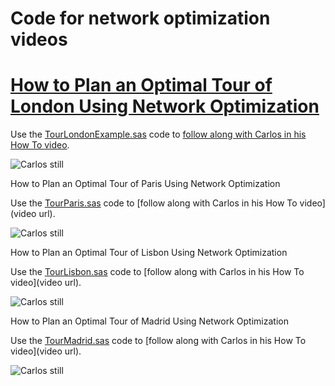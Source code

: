 # Code for network optimization videos 

# [How to Plan an Optimal Tour of London Using Network Optimization](https://www.youtube.com/watch?v=pcs2yGELmH8&list=PLVV6eZFA22QwrXd6nSDU18E6XgXSMOs87)

Use the [TourLondonExample.sas](TourLondonExample.sas) code to [follow along with Carlos in his How To video](https://www.youtube.com/watch?v=pcs2yGELmH8&list=PLVV6eZFA22QwrXd6nSDU18E6XgXSMOs87).

![Carlos still](https://img.youtube.com/vi/pcs2yGELmH8/0.jpg)



How to Plan an Optimal Tour of Paris Using Network Optimization

Use the [TourParis.sas](TourParis.sas) code to [follow along with Carlos in his How To video](video url).

![Carlos still](https://img.youtube.com/vi/XXXX/0.jpg)



How to Plan an Optimal Tour of Lisbon Using Network Optimization

Use the [TourLisbon.sas](TourLisbon.sas) code to [follow along with Carlos in his How To video](video url).

![Carlos still](https://img.youtube.com/vi/XXXX/0.jpg)



How to Plan an Optimal Tour of Madrid Using Network Optimization

Use the [TourMadrid.sas](TourMadrid.sas) code to [follow along with Carlos in his How To video](video url).

![Carlos still](https://img.youtube.com/vi/XXXX/0.jpg)